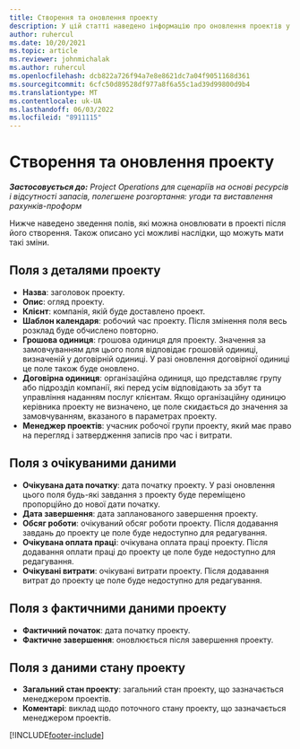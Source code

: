 ```yaml
---
title: Створення та оновлення проекту
description: У цій статті наведено інформацію про оновлення проектів у Project Operations.
author: ruhercul
ms.date: 10/20/2021
ms.topic: article
ms.reviewer: johnmichalak
ms.author: ruhercul
ms.openlocfilehash: dcb822a726f94a7e8e8621dc7a04f9051168d361
ms.sourcegitcommit: 6cfc50d89528df977a8f6a55c1ad39d99800d9b4
ms.translationtype: MT
ms.contentlocale: uk-UA
ms.lasthandoff: 06/03/2022
ms.locfileid: "8911115"
---
```

# <a name="create-and-update-a-project"></a>Створення та оновлення проекту

_**Застосовується до:** Project Operations для сценаріїв на основі ресурсів і відсутності запасів, полегшене розгортання: угоди та виставлення рахунків-проформ_

Нижче наведено зведення полів, які можна оновлювати в проекті після його створення. Також описано усі можливі наслідки, що можуть мати такі зміни.

## <a name="project-detail-fields"></a>Поля з деталями проекту

- **Назва**: заголовок проекту.
- **Опис**: огляд проекту.
- **Клієнт**: компанія, якій буде доставлено проект.
- **Шаблон календаря**: робочий час проекту. Після змінення поля весь розклад буде обчислено повторно.
- **Грошова одиниця**: грошова одиниця для проекту. Значення за замовчуванням для цього поля відповідає грошовій одиниці, визначеній у договірній одиниці. У разі оновлення договірної одиниці це поле також буде оновлено.
- **Договірна одиниця**: організаційна одиниця, що представляє групу або підрозділ компанії, які перед усім відповідають за збут та управління наданням послуг клієнтам.  Якщо організаційну одиницю керівника проекту не визначено, це поле скидається до значення за замовчуванням, вказаного в параметрах проекту.
- **Менеджер проектів**: учасник робочої групи проекту, який має право на перегляд і затвердження записів про час і витрати.

## <a name="estimate-fields"></a>Поля з очікуваними даними

- **Очікувана дата початку**: дата початку проекту. У разі оновлення цього поля будь-які завдання з проекту буде переміщено пропорційно до нової дати початку.
- **Дата завершення**: дата запланованого завершення проекту.
- **Обсяг роботи**: очікуваний обсяг роботи проекту. Після додавання завдань до проекту це поле буде недоступно для редагування.
- **Очікувана оплата праці**: очікувана оплата праці проекту. Після додавання оплати праці до проекту це поле буде недоступно для редагування.
- **Очікувані витрати**: очікувані витрати проекту. Після додавання витрат до проекту це поле буде недоступно для редагування.

## <a name="project-actual-fields"></a>Поля з фактичними даними проекту
- **Фактичний початок**: дата початку проекту.
- **Фактичне завершення**: оновлюється після завершення проекту.

## <a name="project-status-fields"></a>Поля з даними стану проекту

- **Загальний стан проекту**: загальний стан проекту, що зазначається менеджером проектів.
- **Коментарі**: виклад щодо поточного стану проекту, що зазначається менеджером проектів.



[!INCLUDE[footer-include](../includes/footer-banner.md)]
